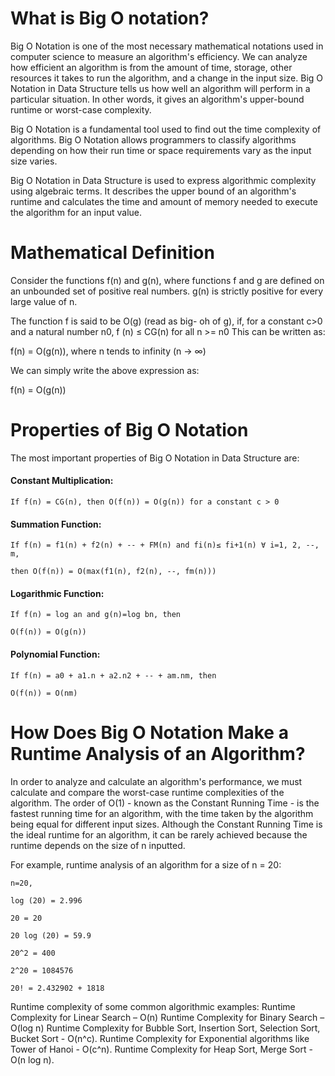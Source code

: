 # What is Big O notation?

Big O Notation is one of the most necessary mathematical notations used in computer science to measure an algorithm's efficiency. We can analyze how efficient an algorithm is from the amount of time, storage, other resources it takes to run the algorithm, and a change in the input size. Big O Notation in Data Structure tells us how well an algorithm will perform in a particular situation. In other words, it gives an algorithm's upper-bound runtime or worst-case complexity.

Big O Notation is a fundamental tool used to find out the time complexity of algorithms. Big O Notation allows programmers to classify algorithms depending on how their run time or space requirements vary as the input size varies.

Big O Notation in Data Structure is used to express algorithmic complexity using algebraic terms. It describes the upper bound of an algorithm's runtime and calculates the time and amount of memory needed to execute the algorithm for an input value.

# Mathematical Definition

Consider the functions f(n) and g(n), where functions f and g are defined on an unbounded set of positive real numbers. g(n) is strictly positive for every large value of n.

The function f is said to be O(g) (read as big- oh of g), if, for a constant c>0 and a natural number n0, f (n) ≤ CG(n) for all n >= n0
This can be written as:

f(n) = O(g(n)), where n tends to infinity (n → ∞)

We can simply write the above expression as:

f(n) = O(g(n))

# Properties of Big O Notation

The most important properties of Big O Notation in Data Structure are:

#### Constant Multiplication:

    If f(n) = CG(n), then O(f(n)) = O(g(n)) for a constant c > 0

#### Summation Function:

    If f(n) = f1(n) + f2(n) + -- + FM(n) and fi(n)≤ fi+1(n) ∀ i=1, 2, --, m,

    then O(f(n)) = O(max(f1(n), f2(n), --, fm(n)))

#### Logarithmic Function:

    If f(n) = log an and g(n)=log bn, then

    O(f(n)) = O(g(n))

#### Polynomial Function:

    If f(n) = a0 + a1.n + a2.n2 + -- + am.nm, then

    O(f(n)) = O(nm)

# How Does Big O Notation Make a Runtime Analysis of an Algorithm?

In order to analyze and calculate an algorithm's performance, we must calculate and compare the worst-case runtime complexities of the algorithm. The order of O(1) - known as the Constant Running Time - is the fastest running time for an algorithm, with the time taken by the algorithm being equal for different input sizes. Although the Constant Running Time is the ideal runtime for an algorithm, it can be rarely achieved because the runtime depends on the size of n inputted.

For example, runtime analysis of an algorithm for a size of n = 20:

    n=20,

    log (20) = 2.996

    20 = 20

    20 log (20) = 59.9

    20^2 = 400

    2^20 = 1084576

    20! = 2.432902 + 1818

Runtime complexity of some common algorithmic examples:
Runtime Complexity for Linear Search – O(n)
Runtime Complexity for Binary Search – O(log n)
Runtime Complexity for Bubble Sort, Insertion Sort, Selection Sort, Bucket Sort - O(n^c).
Runtime Complexity for Exponential algorithms like Tower of Hanoi - O(c^n).
Runtime Complexity for Heap Sort, Merge Sort - O(n log n).
